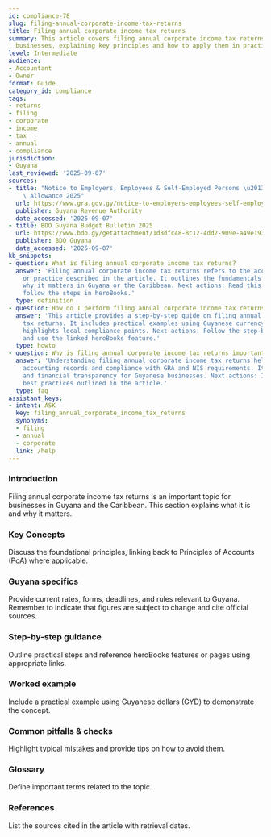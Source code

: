```yaml
---
id: compliance-78
slug: filing-annual-corporate-income-tax-returns
title: Filing annual corporate income tax returns
summary: This article covers filing annual corporate income tax returns for Guyanese
  businesses, explaining key principles and how to apply them in practice.
level: Intermediate
audience:
- Accountant
- Owner
format: Guide
category_id: compliance
tags:
- returns
- filing
- corporate
- income
- tax
- annual
- compliance
jurisdiction:
- Guyana
last_reviewed: '2025-09-07'
sources:
- title: "Notice to Employers, Employees & Self-Employed Persons \u2013 Revised Personal\
    \ Allowance 2025"
  url: https://www.gra.gov.gy/notice-to-employers-employees-self-employed-persons-revised-personal-allowance-and-deductions-for-income-tax-2025-copy/
  publisher: Guyana Revenue Authority
  date_accessed: '2025-09-07'
- title: BDO Guyana Budget Bulletin 2025
  url: https://www.bdo.gy/getattachment/1d8dfc48-8c12-4dd2-909e-a49e19392cf4/BDO-Guyana-Budget-Bulletin-2025.pdf
  publisher: BDO Guyana
  date_accessed: '2025-09-07'
kb_snippets:
- question: What is filing annual corporate income tax returns?
  answer: 'Filing annual corporate income tax returns refers to the accounting concept
    or practice described in the article. It outlines the fundamentals and explains
    why it matters in Guyana or the Caribbean. Next actions: Read this article and
    follow the steps in heroBooks.'
  type: definition
- question: How do I perform filing annual corporate income tax returns in heroBooks?
  answer: 'This article provides a step-by-step guide on filing annual corporate income
    tax returns. It includes practical examples using Guyanese currency (GYD) and
    highlights local compliance points. Next actions: Follow the step-by-step section
    and use the linked heroBooks feature.'
  type: howto
- question: Why is filing annual corporate income tax returns important?
  answer: 'Understanding filing annual corporate income tax returns helps ensure accurate
    accounting records and compliance with GRA and NIS requirements. It improves decision-making
    and financial transparency for Guyanese businesses. Next actions: Implement the
    best practices outlined in the article.'
  type: faq
assistant_keys:
- intent: ASK
  key: filing_annual_corporate_income_tax_returns
  synonyms:
  - filing
  - annual
  - corporate
  link: /help
---
```


### Introduction
Filing annual corporate income tax returns is an important topic for businesses in Guyana and the Caribbean. This section explains what it is and why it matters.

### Key Concepts
Discuss the foundational principles, linking back to Principles of Accounts (PoA) where applicable.

### Guyana specifics
Provide current rates, forms, deadlines, and rules relevant to Guyana. Remember to indicate that figures are subject to change and cite official sources.

### Step-by-step guidance
Outline practical steps and reference heroBooks features or pages using appropriate links.

### Worked example
Include a practical example using Guyanese dollars (GYD) to demonstrate the concept.

### Common pitfalls & checks
Highlight typical mistakes and provide tips on how to avoid them.

### Glossary
Define important terms related to the topic.

### References
List the sources cited in the article with retrieval dates.